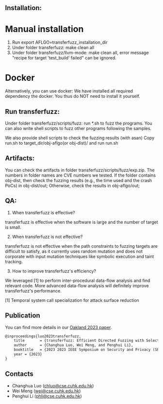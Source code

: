 ## Installation:

# Manual installation
1. Run export AFLGO=transferfuzz_installation_dir
2. Under folder transferfuzz: make clean all
3. Under folder transferfuzz/llvm-mode: make clean all, error message "recipe for target 'test_build' failed" can be ignored.

# Docker

Alternatively, you can use docker: 
We have installed all required dependency the docker. You thus do NOT need to install it yourself.

## Run transferfuzz:

Under folder transferfuzz/scripts/fuzz: run \*.sh to fuzz the programs. 
You can also write shell scripts to fuzz other programs following the samples.

We also provide shell scripts to check the fuzzing results (with asan)
Copy run.sh to target_dir/obj-aflgo(or obj-dist)/ and run run.sh

## Artifacts: 

You can check the artifacts in folder transferfuzz/scripts/fuzz/exp.zip. 
The numbers in folder names are CVE numbers we tested.
If the folder contains obj-dist, then check the fuzzing results (e.g., the time used and the crash PoCs) in obj-dist/out;
Otherwise, check the results in obj-aflgo/out;

## QA:

1. When transferfuzz is effective?

transferfuzz is effective when the software is large and the number of target is small.

2. When transferfuzz is not effective?

transferfuzz is not effective when the path constraints to fuzzing targets are difficult to satisfy, as it currently uses random mutation and does not corporate with input mutation techniques like symbolic execution and taint tracking. 

3. How to improve transferfuzz's efficiency?

We leveraged [1] to perform inter-procedural data-flow analysis and find relevant code. More advanced data-flow analysis will definitely improve transferfuzz's performance.

[1] Temporal system call specialization for attack surface reduction

## Publication

You can find more details in our [Oakland 2023 paper](https://www.computer.org/csdl/proceedings-article/sp/2023/933600b050/1Js0DBwgpwY).

```tex
@inproceedings{luo2023transferfuzz,
    title       = {transferfuzz: Efficient Directed Fuzzing with Selective Path Exploration},
    author      = {Changhua Luo, Wei Meng, and Penghui Li},
    booktitle   = {2023 2023 IEEE Symposium on Security and Privacy (SP) (SP)},
    year = {2023}
}
```

## Contacts

- Changhua Luo (<chluo@cse.cuhk.edu.hk>)
- Wei Meng (<wei@cse.cuhk.edu.hk>)
- Penghui Li (<phli@cse.cuhk.edu.hk>)


